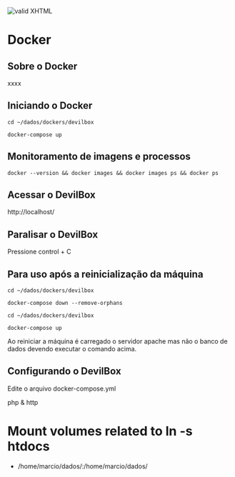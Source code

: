 [checkmark]: https://raw.githubusercontent.com/mozgbrasil/mozgbrasil.github.io/master/assets/images/logos/logo_32_32.png "MOZG"
![valid XHTML][checkmark]

[getcomposer]: https://getcomposer.org/
[uninstall-mods]: https://getcomposer.org/doc/03-cli.md#remove

# Docker

## Sobre o Docker

xxxx

## Iniciando o Docker

    cd ~/dados/dockers/devilbox

    docker-compose up

## Monitoramento de imagens e processos

    docker --version && docker images && docker images ps && docker ps

## Acessar o DevilBox

http://localhost/

## Paralisar o DevilBox

Pressione control + C

## Para uso após a reinicialização da máquina

    cd ~/dados/dockers/devilbox

    docker-compose down --remove-orphans

    cd ~/dados/dockers/devilbox

    docker-compose up

Ao reiniciar a máquina é carregado o servidor apache mas não o banco de dados devendo executar o comando acima.

## Configurando o DevilBox

Edite o arquivo docker-compose.yml

php & http

 # Mount volumes related to ln -s htdocs
 - /home/marcio/dados/:/home/marcio/dados/
